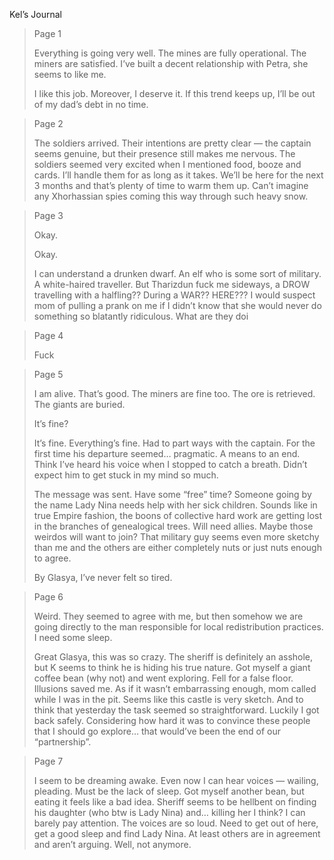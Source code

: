 Kel’s Journal

  

> Page 1
> 
>   
> 
> Everything is going very well. The mines are fully operational. The miners are satisfied. I’ve built a decent relationship with Petra, she seems to like me.
> 
>   
> 
> I like this job. Moreover, I deserve it. If this trend keeps up, I’ll be out of my dad’s debt in no time.
> 

> Page 2
> 
>   
> 
> The soldiers arrived. Their intentions are pretty clear — the captain seems genuine, but their presence still makes me nervous. The soldiers seemed very excited when I mentioned food, booze and cards. I’ll handle them for as long as it takes. We’ll be here for the next 3 months and that’s plenty of time to warm them up. Can’t imagine any Xhorhassian spies coming this way through such heavy snow.
> 
  
> Page 3
> 
>   
> 
> Okay.
> 
>   
> 
> Okay.
> 
>   
> 
> I can understand a drunken dwarf. An elf who is some sort of military. A white-haired traveller. But Tharizdun fuck me sideways, a DROW travelling with a halfling?? During a WAR?? HERE??? I would suspect mom of pulling a prank on me if I didn’t know that she would never do something so blatantly ridiculous. What are they doi
> 
  
> Page 4
> 
>   
> 
> Fuck
> 
>   

> Page 5
> 
>   
> 
> I am alive. That’s good. The miners are fine too. The ore is retrieved. The giants are buried. 
> 
>   
> 
> It’s fine? 
> 
>   
> 
> It’s fine. Everything’s fine. Had to part ways with the captain. For the first time his departure seemed… pragmatic. A means to an end. Think I’ve heard his voice when I stopped to catch a breath. Didn’t expect him to get stuck in my mind so much.
> 
>   
> 
> The message was sent. Have some “free” time? Someone going by the name Lady Nina needs help with her sick children. Sounds like in true Empire fashion, the boons of collective hard work are getting lost in the branches of genealogical trees. Will need allies. Maybe those weirdos will want to join? That military guy seems even more sketchy than me and the others are either completely nuts or just nuts enough to agree.
> 
>   
> 
> By Glasya, I’ve never felt so tired.
> 
>   

> Page 6
> 
>   
> 
> Weird. They seemed to agree with me, but then somehow we are going directly to the man responsible for local redistribution practices. I need some sleep.
> 
>   
> 
> Great Glasya, this was so crazy. The sheriff is definitely an asshole, but K seems to think he is hiding his true nature. Got myself a giant coffee bean (why not) and went exploring. Fell for a false floor. Illusions saved me. As if it wasn’t embarrassing enough, mom called while I was in the pit. Seems like this castle is very sketch. And to think that yesterday the task seemed so straightforward. Luckily I got back safely. Considering how hard it was to convince these people that I should go explore… that would’ve been the end of our “partnership”.
> 

> Page 7
> 
>   
> 
> I seem to be dreaming awake. Even now I can hear voices — wailing, pleading. Must be the lack of sleep. Got myself another bean, but eating it feels like a bad idea. Sheriff seems to be hellbent on finding his daughter (who btw is Lady Nina) and… killing her I think? I can barely pay attention. The voices are so loud. Need to get out of here, get a good sleep and find Lady Nina. At least others are in agreement and aren’t arguing. Well, not anymore.
> 
>   